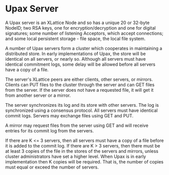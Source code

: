 <h1 class="appTop">Upax Server</h1>

A Upax server is an XLattice Node and so has a unique 20 or 32-byte NodeID;
two RSA keys, one for encryption/decryption and one for digital
signatures; some number of listening Acceptors, which accept connections;
and some local persistent storage - file space, the local file system.

A number of Upax servers form a cluster which cooperates in maintaining
a distributed store.  In early implementations of Upax, the store will
be identical on all servers, or nearly so.  Although all servers must
have identical commitment logs, some delay will be allowed before all
servers have a copy of a file.

The server's XLattice peers are either clients, other servers, or
mirrors.  Clients can PUT files to the cluster through the server
and can GET files from the server.  If the server does not have a
requested file, it will get it from another server or a mirror.

The server synchronizes its log and its store with other servers.  The
log is synchronized using a consensus protocol.  All servers must have
identical commit logs.  Servers may exchange files using GET and PUT.


A mirror may request files from the server using GET and will receive
entries for its commit log from the servers.

If there are K <= 3 servers, then all servers must have a copy of a
file before it is added to the commit log.  If there are K > 3 servers,
then there must be at least 3 copies of the file in the stores of the
servers and mirrors, unless cluster administrators have set a higher
level.  When Upax is in early implementation then K copies will be
required.  That is, the number of copies must equal or exceed the
number of servers.

